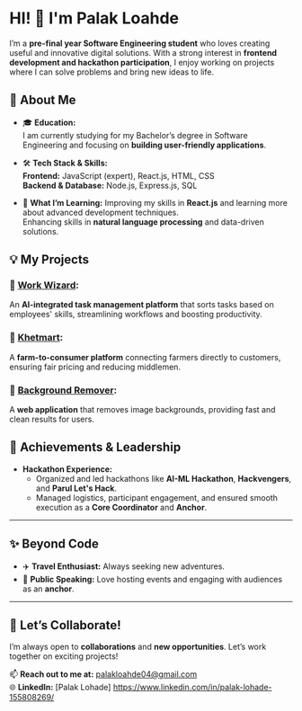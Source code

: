 # HI! 👋 I'm Palak Loahde 

I’m a **pre-final year Software Engineering student** who loves creating useful and innovative digital solutions. With a strong interest in **frontend development and hackathon participation**, I enjoy working on projects where I can solve problems and bring new ideas to life.  

## 🚀 About Me  
- 🎓 **Education:**  
   I am currently studying for my Bachelor’s degree in Software Engineering and focusing on **building user-friendly applications**.  

- 🛠 **Tech Stack & Skills:**  
   **Frontend:** JavaScript (expert), React.js, HTML, CSS  
   **Backend & Database:** Node.js, Express.js, SQL  
  
- 🌱 **What I’m Learning:**
   Improving my skills in **React.js** and learning more about advanced development techniques.  
  Enhancing skills in **natural language processing** and data-driven solutions.  
## 💡 My Projects  
  
  ### 🔹 [Work Wizard](#):  
An **AI-integrated task management platform** that sorts tasks based on employees' skills, streamlining workflows and boosting productivity.  

### 🔹 [Khetmart](#):  
A **farm-to-consumer platform** connecting farmers directly to customers, ensuring fair pricing and reducing middlemen.
 
### 🔹 [Background Remover](#):  
A **web application** that removes image backgrounds, providing fast and clean results for users.  

## 🏅 Achievements & Leadership  
- **Hackathon Experience:**  
   - Organized and led hackathons like **AI-ML Hackathon**, **Hackvengers**, and **Parul Let's Hack**.  
   - Managed logistics, participant engagement, and ensured smooth execution as a **Core Coordinator** and **Anchor**.  

---

## ✨ Beyond Code  
- ✈️ **Travel Enthusiast:**  Always seeking new adventures.  
- 🎤 **Public Speaking:** Love hosting events and engaging with audiences as an **anchor**.  

---

## 🤝 Let’s Collaborate!  
I’m always open to **collaborations** and **new opportunities**. Let’s work together on exciting projects!  

📫 **Reach out to me at:** palakloahde04@gmail.com  
🌐 **LinkedIn:** [Palak Lohade] https://www.linkedin.com/in/palak-lohade-155808269/

<!---
palaklohade/palaklohade is a ✨ special ✨ repository because its `README.md` (this file) appears on your GitHub profile.
You can click the Preview link to take a look at your changes.
--->
